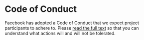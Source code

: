# Code of Conduct
Facebook has adopted a Code of Conduct that we expect project participants to adhere to.
Please [read the full text](https://code.facebook.com/codeofconduct) so that you can understand what actions will and will not be tolerated.
